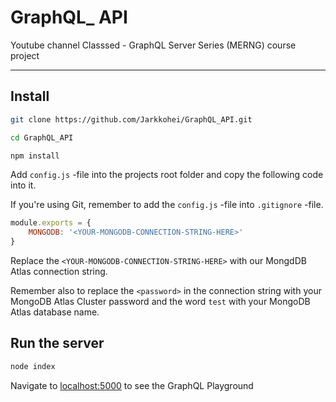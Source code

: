 # GraphQL_ API

Youtube channel Classsed - GraphQL Server Series (MERNG) course project

---

## Install

```bash
git clone https://github.com/Jarkkohei/GraphQL_API.git
```

```bash
cd GraphQL_API
```

```bash
npm install
```

Add `config.js` -file into the projects root folder and copy the following code into it.

If you're using Git, remember to add the `config.js` -file into `.gitignore` -file.

```javascript
module.exports = {
    MONGODB: '<YOUR-MONGODB-CONNECTION-STRING-HERE>'
}
```

Replace the `<YOUR-MONGODB-CONNECTION-STRING-HERE>` with our MongdDB Atlas connection string.

Remember also to replace the `<password>` in the connection string with your MongoDB Atlas Cluster password and the word `test` with your MongoDB Atlas database name.

## Run the server

```bash
node index
```

Navigate to [localhost:5000](https://localhost:5000 "GraphQL Playground") to see the GraphQL Playground